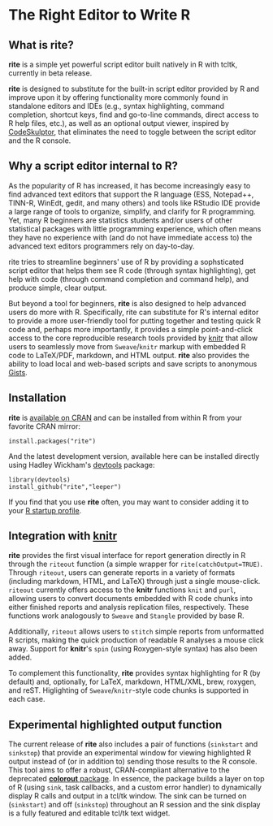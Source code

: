 # The Right Editor to Write R


## What is rite? ##

**rite** is a simple yet powerful script editor built natively in R with tcltk, currently in beta release.

**rite** is designed to substitute for the built-in script editor provided by R and improve upon it by offering functionality more commonly found in standalone editors and IDEs (e.g., syntax highlighting, command completion, shortcut keys, find and go-to-line commands, direct access to R help files, etc.), as well as an optional output viewer, inspired by [CodeSkulptor](http://www.codeskulptor.org/), that eliminates the need to toggle between the script editor and the R console.

## Why a script editor internal to R? ##

As the popularity of R has increased, it has become increasingly easy to find advanced text editors that support the R language (ESS, Notepad++, TINN-R, WinEdt, gedit, and many others) and tools like RStudio IDE provide a large range of tools to organize, simplify, and clarify for R programming. Yet, many R beginners are statistics students and/or users of other statistical packages with little programming experience, which often means they have no experience with (and do not have immediate access to) the advanced text editors programmers rely on day-to-day.

rite tries to streamline beginners' use of R by providing a sophsticated script editor that helps them see R code (through syntax highlighting), get help with code (through command completion and command help), and produce simple, clear output.

But beyond a tool for beginners, **rite** is also designed to help advanced users do more with R. Specifically, rite can substitute for R's internal editor to provide a more user-friendly tool for putting together and testing quick R code and, perhaps more importantly, it provides a simple point-and-click access to the core reproducible research tools provided by [knitr](http://yihui.name/knitr/) that allow users to seamlessly move from `Sweave`/`knitr` markup with embedded R code to LaTeX/PDF, markdown, and HTML output. **rite** also provides the ability to load local and web-based scripts and save scripts to anonymous [Gists](https://gist.github.com/).

## Installation ##

**rite** is [available on CRAN](http://cran.r-project.org/web/packages/rite/index.html) and can be installed from within R from your favorite CRAN mirror:

```
install.packages("rite")
```

And the latest development version, available here can be installed directly using Hadley Wickham's [devtools](http://cran.r-project.org/web/packages/devtools/index.html) package:

```
library(devtools)
install_github("rite","leeper")
```

If you find that you use **rite** often, you may want to consider adding it to your [R startup profile](http://stat.ethz.ch/R-manual/R-devel/library/base/html/Startup.html).

## Integration with [knitr](http://yihui.name/knitr/) ##

**rite** provides the first visual interface for report generation directly in R through the `riteout` function (a simple wrapper for `rite(catchOutput=TRUE)`. Through `riteout`, users can generate reports in a variety of formats (including markdown, HTML, and LaTeX) through just a single mouse-click. `riteout` currently offers access to the **knitr** functions `knit` and `purl`, allowing users to convert documents embedded with R code chunks into either finished reports and analysis replication files, respectively. These functions work analogously to `Sweave` and `Stangle` provided by base R.

Additionally, `riteout` allows users to `stitch` simple reports from unformatted R scripts, making the quick production of readable R analyses a mouse click away. Support for **knitr**'s `spin` (using Roxygen-style syntax) has also been added.

To complement this functionality, **rite** provides syntax highlighting for R (by default) and, optionally, for LaTeX, markdown, HTML/XML, brew, roxygen, and reST. Higlighting of `Sweave`/`knitr`-style code chunks is supported in each case.

## Experimental highlighted output function ##

The current release of **rite** also includes a pair of functions (`sinkstart` and `sinkstop`) that provide an experimental window for viewing highlighted R output instead of (or in addition to) sending those results to the R console. This tool aims to offer a robust, CRAN-compliant alternative to the deprecated [**colorout** package](http://cran.r-project.org/web/packages/colorout/index.html). In essence, the package builds a layer on top of R (using `sink`, task callbacks, and a custom error handler) to dynamically display R calls and output in a tcl/tk window. The sink can be turned on (`sinkstart`) and off (`sinkstop`) throughout an R session and the sink display is a fully featured and editable tcl/tk text widget.

